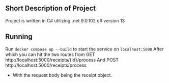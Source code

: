 ## Short Description of Project
Project is written in C# utilizing .net 9.0.102 c# version 13

## Running
Run `docker compose up --build` to start the service on `localhost:5000`
After which you can hit the two routes from
GET http://localhost:5000/receipts/{id}/process
And
POST http://localhost:5000/receipts/process
- With the request body being the receipt object.
